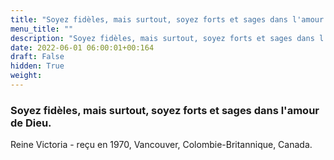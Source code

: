 ```yaml
---
title: "Soyez fidèles, mais surtout, soyez forts et sages dans l'amour de Dieu."
menu_title: ""
description: "Soyez fidèles, mais surtout, soyez forts et sages dans l'amour de Dieu."
date: 2022-06-01 06:00:01+00:164
draft: False
hidden: True
weight:
---
```

### Soyez fidèles, mais surtout, soyez forts et sages dans l'amour de Dieu.

Reine Victoria - reçu en 1970, Vancouver, Colombie-Britannique, Canada.
